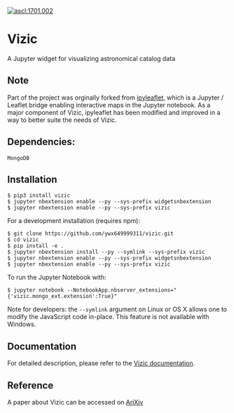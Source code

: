 [![ascl:1701.002](https://img.shields.io/badge/ascl-1701.002-blue.svg?colorB=262255)](http://ascl.net/1701.002)

# Vizic

A Jupyter widget for visualizing astronomical catalog data

## Note

Part of the project was orginally forked from [ipyleaflet](https://github.com/ellisonbg/ipyleaflet), which is a Jupyter / Leaflet bridge enabling interactive maps in the Jupyter notebook. As a major component of Vizic, ipyleaflet has been modified and improved in a way to better suite the needs of Vizic.

## Dependencies:

```
MongoDB
```

## Installation

```
$ pip3 install vizic
$ jupyter nbextension enable --py --sys-prefix widgetsnbextension
$ jupyter nbextension enable --py --sys-prefix vizic
```

For a development installation (requires npm):

```
$ git clone https://github.com/ywx649999311/vizic.git
$ cd vizic
$ pip install -e .
$ jupyter nbextension install --py --symlink --sys-prefix vizic
$ jupyter nbextension enable --py --sys-prefix widgetsnbextension
$ jupyter nbextension enable --py --sys-prefix vizic
```

To run the Jupyter Notebook with:

```
$ jupyter notebook --NotebookApp.nbserver_extensions="{'vizic.mongo_ext.extension':True}"
```

Note for developers: the `--symlink` argument on Linux or OS X allows one to modify the JavaScript code in-place. This feature is not available with Windows.

## Documentation

For detailed description, please refer to the [Vizic documentation](http://pythonhosted.org/vizic).

## Reference

A paper about Vizic can be accessed on [AriXiv](https://arxiv.org/abs/1701.01222)
